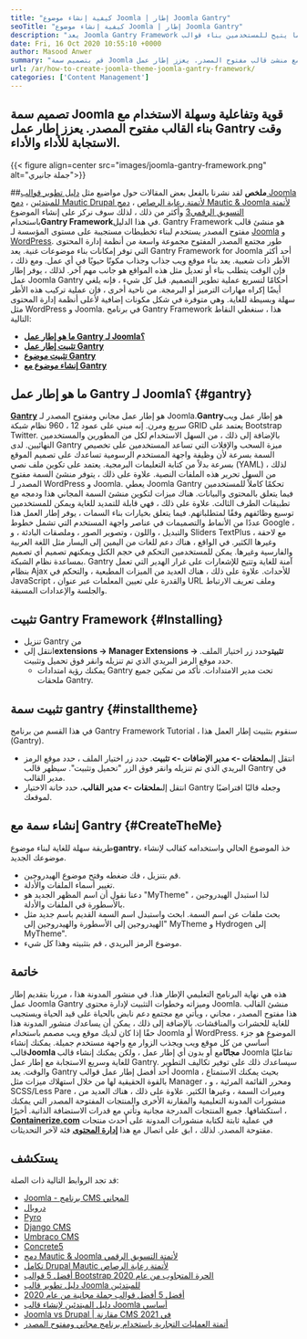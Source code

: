 ```yaml
---
title: "كيفية إنشاء موضوع Joomla | إطار Joomla Gantry" 
seoTitle: "كيفية إنشاء موضوع Joomla | إطار Joomla Gantry" 
description: "يعد Joomla Gantry Framework مفتوح المصدر ويوفر واجهة المستخدم الرسومية مع ميزات السحب والإفلات ، مما يتيح للمستخدمين بناء قوالب JOMLA CMS الديناميكية والاستجابة بسرعة." 
date: Fri, 16 Oct 2020 10:55:10 +0000
author: Masood Anwer
summary: "قم بتصميم سمة Joomla قوية وتفاعلية وسهلة الاستخدام مع منشئ قالب مفتوح المصدر. يعزز إطار عمل Gantry وقت الاستجابة للأداء والأداء." 
url: /ar/how-to-create-joomla-theme-joomla-gantry-framework/
categories: ['Content Management']
---
```


## تصميم سمة Joomla قوية وتفاعلية وسهلة الاستخدام مع بناء القالب مفتوح المصدر. يعزز إطار عمل Gantry وقت الاستجابة للأداء والأداء.

{{< figure align=center src="images/joomla-gantry-framework.png" alt="جملة جانيري">}}


##**ملخص**
لقد نشرنا بالفعل بعض المقالات حول مواضيع مثل [دليل تطوير قوالب Joomla للمبتدئين][1] ، [دمج Mautic Drupal لأتمتة رعاية الرصاص][2] ، [دمج Mautic & Joomla لأتمتة التسويق الرقمي][3][3] وأكثر من ذلك ، لذلك سوف نركز على إنشاء الموضوع باستخدام**Gantry Framework**في هذا الدليل. Gantry Framework هو منشئ قالب مفتوح المصدر يستخدم لبناء تخطيطات مستجيبة على مستوى المؤسسة لـ [Joomla][4] و [WordPress][5]. طور مجتمع المصدر المفتوح مجموعة واسعة من أنظمة إدارة المحتوى التي توفر إمكانات بناء موضوعات غنية. يعد Gantry Framework for Joomla أحد أكثر الأطر ذات شعبية. يعد بناء موقع ويب جذاب وجذاب مكونًا حيويًا في أي عمل. ومع ذلك ، فإن الوقت يتطلب بناء أو تعديل مثل هذه المواقع هو جانب مهم آخر.
لذلك ، يوفر إطار عمل Joomla Gantry أحكامًا لتسريع عملية تطوير التصميم. قبل كل شيء ، فإنه يلغي أيضًا إكراه مهارات الترميز أو البرمجة. من ناحية أخرى ، فإن عملية تركيب هذه الأطر سهلة وبسيطة للغاية. وهي متوفرة في شكل مكونات إضافية لأعلى أنظمة إدارة المحتوى مثل WordPress و Joomla. في برنامج Gantry Framework هذا ، سنغطي النقاط التالية:
* [**ما هو إطار عمل Gantry لـ Joomla؟**][6]
* [**تثبيت إطار عمل Gantry**][7]
* [**تثبيت موضوع Gantry**][8]
* [**إنشاء موضوع مع Gantry**][9]

## ما هو إطار عمل Gantry لـ Joomla؟   {#gantry}
[**Gantry**][10] هو إطار عمل مجاني ومفتوح المصدر لـ Joomla.**Gantry**هو إطار عمل ويب سريع ومرن. إنه مبني على عمود 12 ، 960 نظام شبكة GRID يعتمد على Bootstrap Twitter. بالإضافة إلى ذلك ، من السهل الاستخدام لكل من المطورين والمستخدمين النهائيين. لدى Gantry ميزة السحب والإفلات التي تساعد المستخدمين على تخصيص السمة بسرعة لأن وظيفة واجهة المستخدم الرسومية تساعدك على تصميم الموقع بسرعة بدلاً من كتابة التعليمات البرمجية. يعتمد على تكوين ملف نصي (YAML) ، لذلك من السهل تحرير هذه الملفات النصية. علاوة على ذلك ، يتوفر منشئ السمة مفتوح المصدر لـ WordPress و Joomla. يعطي Joomla Gantry تحكمًا كاملاً للمستخدمين فيما يتعلق بالمحتوى والبيانات. هناك ميزات لتكوين منشئ السمة المجاني هذا ودمجه مع تطبيقات الطرف الثالث. علاوة على ذلك ، فهي قابلة للتمديد للغاية ويمكن للمستخدمين توسيع وظائفهم وفقًا لمتطلباتهم.
فيما يتعلق بخيارات بناء السمات ، يوفر إطار العمل هذا عددًا من الأنماط والتصميمات في عناصر واجهة المستخدم التي تشمل خطوط Google ، والتبديل ، واللون ، وتصوير الصور ، وملصقات البادئة ، و Sliders TextPlus مع لاحقة ، وغيرها الكثير. في الواقع ، هناك دعم للغات من اليمين إلى اليسار مثل اللغة العربية والفارسية وغيرها. يمكن للمستخدمين التحكم في حجم الكتل ويمكنهم تصميم أي تصميم بمساعدة نظام الشبكة. Gantry آمنة للغاية وتتيح للإشعارات على غرار الهدير التي تعمل بنظام Ajax للأحداث. علاوة على ذلك ، هناك العديد من الميزات المطبعية ، والتحكم في JavaScript ، والقدرة على تعيين المعلمات عبر عنوان URL وملف تعريف الارتباط والجلسة والإعدادات المسبقة.

## تثبيت Gantry Framework   {#Installing}
  * تنزيل Gantry من
* انتقل إلى**extensions -> Manager Extensions -> تثبيت**وحدد زر اختيار الملف. حدد موقع الرمز البريدي الذي تم تنزيله وانقر فوق تحميل وتثبيت.
  * يمكنك رؤية امتدادات Gantry تحت مدير الامتدادات. تأكد من تمكين جميع ملحقات Gantry.

## تثبيت سمة gantry   {#installtheme}
في هذا القسم من برنامج Gantry Framework Tutorial ، سنقوم بتثبيت إطار العمل هذا (Gantry).
* انتقل إلى**ملحقات -> مدير الإضافات -> تثبيت**. حدد زر اختيار الملف ، حدد موقع الرمز البريدي الذي تم تنزيله وانقر فوق الزر "تحميل وتثبيت". سيظهر قالب Gantry في مدير القالب.
* انتقل إلى**ملحقات -> مدير القالب**، حدد خانة الاختيار Gantry وجعله قالبًا افتراضيًا لموقعك.

## إنشاء سمة مع Gantry   {#CreateTheMe}
طريقة سهلة للغاية لبناء موضوع**gantry**، خذ الموضوع الحالي واستخدامه كقالب لإنشاء موضوعك الجديد.
  * قم بتنزيل ، فك ضغطه وفتح موضوع الهيدروجين.
  * تغيير أسماء الملفات والأدلة.
  * دعنا نقول أن اسم المظهر الجديد هو "MyTheme" ، لذا استبدل الهيدروجين بالأسطورة في الملفات والأدلة.
  * بحث ملفات عن اسم السمة. ابحث واستبدل اسم السمة القديم باسم جديد مثل "الهيدروجين إلى الأسطورة والهيدروجين إلى MyTheme و Hydrogen إلى MyTheme".
  * موضوع الرمز البريدي ، قم بتثبيته وهذا كل شيء.

## خاتمة
هذه هي نهاية البرنامج التعليمي الإطار هذا. في منشور المدونة هذا ، مررنا بتقديم إطار عمل Joomla Gantry وميزاته وخطوات التثبيت لإدارة محتوى Joomla. منشئ القالب هذا مفتوح المصدر ، مجاني ، ويأتي مع مجتمع دعم نابض بالحياة على قيد الحياة ويستجيب للغاية للحشرات والمناقشات. بالإضافة إلى ذلك ، يمكن أن يساعدك منشور المدونة هذا حقًا إذا كان لديك موقع ويب مصمم باستخدام Joomla أو WordPress. الموضوع هو جزء أساسي من كل موقع ويب ويجذب الزوار مع واجهة مستخدم جميلة. يمكنك إنشاء قالب**Joomla مجانًا**مع أو بدون أي إطار عمل ، ولكن يمكنك إنشاء قالب Joomla تفاعليًا للغاية وسريع الاستجابة مع إطار عمل Gantry. سيساعدك ذلك على توفير تكاليف التطوير والوقت.
يعد Gantry أحد أفضل إطار عمل قوالب Joomla ، بحيث يمكنك الاستمتاع بالقوة الحقيقية لها من خلال استهلاك ميزات مثل Manager ، ومحرر القائمة المرئية ، و SCSS/Less Pare ، وميراث السمة ، وغيرها الكثير. علاوة على ذلك ، هناك العديد من منشورات المدونة التعليمية والمقارنة الأخرى والمنتجات المفتوحة المصدر التي يمكنك استكشافها. جميع المنتجات المدرجة مجانية وتأتي مع قدرات الاستضافة الذاتية. أخيرًا ، [**Containerize.com**][11] في عملية ثابتة لكتابة منشورات المدونة على أحدث منتجات مفتوحة المصدر. لذلك ، ابق على اتصال مع هذا [**إدارة المحتوى**][12] فئة لآخر التحديثات.

## يستكشف
قد تجد الروابط التالية ذات الصلة:
  * [Joomla - برنامج CMS المجاني][13]
  * [دروبال][14]
  * [Pyro][15]
  * [Django CMS][16]
  * [Umbraco CMS][17]
  * [Concrete5][18]
  * [دمج Mautic & Joomla لأتمتة التسويق الرقمي][3]
  * [تكامل Drupal Mautic لأتمتة رعاية الرصاص][2]
  * [أفضل 5 قوالب Bootstrap الحرة المتجاوب من عام 2020][19]
  * [دليل تطوير قالب Joomla للمبتدئين][1]
  * [أفضل 5 أفضل قوالب جملة مجانية من عام 2020][19]
  * [دليل المبتدئين لإنشاء قالب Joomla أساسي][20]
  * [Joomla vs Drupal | مقارنة CMS في 2021][21]
  * [أتمتة العمليات التجارية باستخدام برنامج مجاني ومفتوح المصدر][22]

  
[1]: https://blog.containerize.com/content-management/responsive-joomla-templates-tutorial/
[2]: https://blog.containerize.com/content-management/drupal-tutorial-automate-lead-growth-with-drupal-mautic/
[3]: https://blog.containerize.com/content-management/integrate-mautic-with-joomla-for-marketing-automation/
[4]: https://products.containerize.com/content-management/joomla/
[5]: https://products.containerize.com/blogging/wordpress/
[6]: #gantry
[7]: #Installing
[8]: #installtheme
[9]: #createtheme
[10]: http://gantry.org/
[11]: https://containerize.com
[12]: https://blog.containerize.com/category/content-management/
[13]: https://products.containerize.com/content-management/joomla
[14]: https://products.containerize.com/content-management/drupal
[15]: https://products.containerize.com/content-management/pyro
[16]: https://products.containerize.com/content-management/django
[17]: https://products.containerize.com/content-management/umbraco
[18]: https://products.containerize.com/content-management/concrete5
[19]: https://blog.containerize.com/content-management/top-5-best-free-responsive-joomla-templates-of-2020/
[20]: https://blog.containerize.com/content-management/beginners-guide-to-create-a-basic-joomla-template/
[21]: https://blog.containerize.com/content-management/joomla-vs-drupal-cms-comparison-in-2021/
[22]: https://blog.containerize.com/blogging/automate-business-operations-using-open-source-software/
